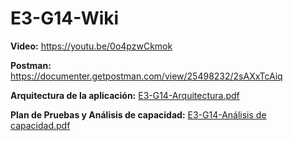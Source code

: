 # E3-G14-Wiki

**Video:** https://youtu.be/0o4pzwCkmok

**Postman:** https://documenter.getpostman.com/view/25498232/2sAXxTcAiq

**Arquitectura de la aplicación:** [E3-G14-Arquitectura.pdf](https://github.com/user-attachments/files/17695920/E3-G14-Arquitectura.pdf)

**Plan de Pruebas y Análisis de capacidad:** [E3-G14-Análisis de capacidad.pdf](https://github.com/user-attachments/files/17697692/E3-G14-Analisis.de.capacidad.pdf)


